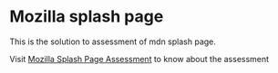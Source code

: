 # Mozilla splash page

This is the solution to assessment of mdn splash page.

Visit [Mozilla Splash Page Assessment](https://developer.mozilla.org/en-US/docs/Learn/HTML/Multimedia_and_embedding/Mozilla_splash_page) to know about the assessment
